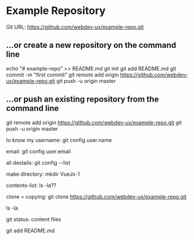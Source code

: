 # Example Repository

Git URL: https://github.com/webdev-ux/example-repo.git


…or create a new repository on the command line
-------------------------------------------------
echo "# example-repo" >> README.md
git init
git add README.md
git commit -m "first commit"
git remote add origin https://github.com/webdev-ux/example-repo.git
git push -u origin master

…or push an existing repository from the command line
-----------------------------------------------------
git remote add origin https://github.com/webdev-ux/example-repo.git
git push -u origin master

to know my username:
git config user.name

email: 
git config user.email

all destails:
git config --list

make directory:
mkdir VueJs-1

contents-list:
ls -la??

clone = copying:
git clone https://github.com/webdev-ux/example-repo.git


ls -la

git status:
content files

git add README.md


                
